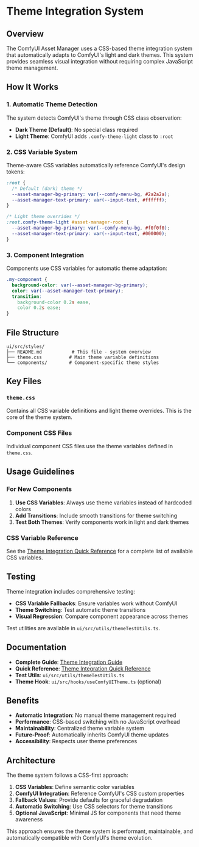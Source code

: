 # Theme Integration System

## Overview

The ComfyUI Asset Manager uses a CSS-based theme integration system that automatically adapts to ComfyUI's light and dark themes. This system provides seamless visual integration without requiring complex JavaScript theme management.

## How It Works

### 1. Automatic Theme Detection

The system detects ComfyUI's theme through CSS class observation:

- **Dark Theme (Default)**: No special class required
- **Light Theme**: ComfyUI adds `.comfy-theme-light` class to `:root`

### 2. CSS Variable System

Theme-aware CSS variables automatically reference ComfyUI's design tokens:

```css
:root {
  /* Default (dark) theme */
  --asset-manager-bg-primary: var(--comfy-menu-bg, #2a2a2a);
  --asset-manager-text-primary: var(--input-text, #ffffff);
}

/* Light theme overrides */
:root.comfy-theme-light #asset-manager-root {
  --asset-manager-bg-primary: var(--comfy-menu-bg, #f0f0f0);
  --asset-manager-text-primary: var(--input-text, #000000);
}
```

### 3. Component Integration

Components use CSS variables for automatic theme adaptation:

```css
.my-component {
  background-color: var(--asset-manager-bg-primary);
  color: var(--asset-manager-text-primary);
  transition:
    background-color 0.2s ease,
    color 0.2s ease;
}
```

## File Structure

```
ui/src/styles/
├── README.md           # This file - system overview
├── theme.css          # Main theme variable definitions
└── components/        # Component-specific theme styles
```

## Key Files

### `theme.css`

Contains all CSS variable definitions and light theme overrides. This is the core of the theme system.

### Component CSS Files

Individual component CSS files use the theme variables defined in `theme.css`.

## Usage Guidelines

### For New Components

1. **Use CSS Variables**: Always use theme variables instead of hardcoded colors
2. **Add Transitions**: Include smooth transitions for theme switching
3. **Test Both Themes**: Verify components work in light and dark themes

### CSS Variable Reference

See the [Theme Integration Quick Reference](../../../docs/development/theme-integration-quick-reference.md) for a complete list of available CSS variables.

## Testing

Theme integration includes comprehensive testing:

- **CSS Variable Fallbacks**: Ensure variables work without ComfyUI
- **Theme Switching**: Test automatic theme transitions
- **Visual Regression**: Compare component appearance across themes

Test utilities are available in `ui/src/utils/themeTestUtils.ts`.

## Documentation

- **Complete Guide**: [Theme Integration Guide](../../../docs/development/theme-integration-guide.md)
- **Quick Reference**: [Theme Integration Quick Reference](../../../docs/development/theme-integration-quick-reference.md)
- **Test Utils**: `ui/src/utils/themeTestUtils.ts`
- **Theme Hook**: `ui/src/hooks/useComfyUITheme.ts` (optional)

## Benefits

- **Automatic Integration**: No manual theme management required
- **Performance**: CSS-based switching with no JavaScript overhead
- **Maintainability**: Centralized theme variable system
- **Future-Proof**: Automatically inherits ComfyUI theme updates
- **Accessibility**: Respects user theme preferences

## Architecture

The theme system follows a CSS-first approach:

1. **CSS Variables**: Define semantic color variables
2. **ComfyUI Integration**: Reference ComfyUI's CSS custom properties
3. **Fallback Values**: Provide defaults for graceful degradation
4. **Automatic Switching**: Use CSS selectors for theme transitions
5. **Optional JavaScript**: Minimal JS for components that need theme awareness

This approach ensures the theme system is performant, maintainable, and automatically compatible with ComfyUI's theme evolution.

